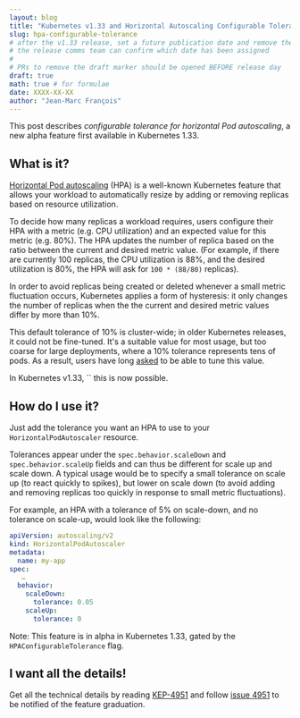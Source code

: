 ```yaml
---
layout: blog
title: "Kubernetes v1.33 and Horizontal Autoscaling Configurable Tolerance"
slug: hpa-configurable-tolerance
# after the v1.33 release, set a future publication date and remove the draft marker
# the release comms team can confirm which date has been assigned
#
# PRs to remove the draft marker should be opened BEFORE release day
draft: true 
math: true # for formulae
date: XXXX-XX-XX
author: "Jean-Marc François"
---
```


This post describes _configurable tolerance for horizontal Pod autoscaling_,
a new alpha feature first available in Kubernetes 1.33.

## What is it?

[Horizontal Pod autoscaling](/docs/tasks/run-application/horizontal-pod-autoscale/) (HPA) is a
well-known Kubernetes feature that
allows your workload to automatically resize by adding or removing replicas
based on resource utilization.

To decide how many replicas a workload requires, users configure their HPA
with a metric (e.g. CPU utilization) and an expected value for this metric (e.g.
80%). The HPA updates the number of replica based on the ratio between the
current and desired metric value. (For example, if there are currently 100
replicas, the CPU utilization is 88%, and the desired utilization is 80%, the
HPA will ask for `100 * (88/80)` replicas).

In order to avoid replicas being created or deleted whenever a small metric
fluctuation occurs, Kubernetes applies a form of hysteresis: it only changes the number of replicas
when the the current and desired metric values
differ by more than 10%.

This default tolerance of 10% is cluster-wide; in older Kubernetes releases, it could not be fine-tuned. It's
a suitable value for most usage, but too coarse for large deployments, where a
10% tolerance represents tens of pods. As a result,
users have long [asked](https://github.com/kubernetes/kubernetes/issues/116984)
to be able to tune this value.

In Kubernetes v1.33,
``
this is now possible.

## How do I use it?

Just add the tolerance you want an HPA to use to your `HorizontalPodAutoscaler`
resource.

Tolerances appear under the `spec.behavior.scaleDown` and
`spec.behavior.scaleUp` fields and can thus be different for scale up and scale
down. A typical usage would be to specify a small tolerance on scale up (to
react quickly to spikes), but lower on scale down (to avoid adding and removing
replicas too quickly in response to small metric fluctuations).

For example, an HPA with a tolerance of 5% on scale-down, and no
tolerance on scale-up, would look like the following:

```yaml
apiVersion: autoscaling/v2
kind: HorizontalPodAutoscaler
metadata:
  name: my-app
spec:
   …
  behavior:
    scaleDown:
      tolerance: 0.05
    scaleUp:
      tolerance: 0
```

Note: This feature is in alpha in Kubernetes 1.33, gated by the
`HPAConfigurableTolerance` flag.

## I want all the details!

Get all the technical details by reading
[KEP-4951](https://github.com/kubernetes/enhancements/tree/master/keps/sig-autoscaling/4951-configurable-hpa-tolerance)
and follow [issue 4951](https://github.com/kubernetes/enhancements/issues/4951)
to be notified of the feature graduation.
